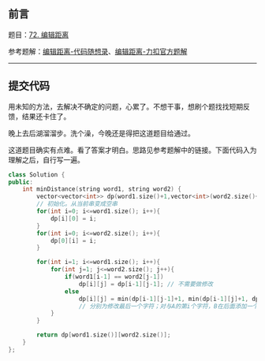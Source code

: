 ## 前言

题目：[72. 编辑距离](https://leetcode-cn.com/problems/edit-distance/)

参考题解：[编辑距离-代码随想录](https://github.com/youngyangyang04/leetcode-master/blob/master/problems/0072.%E7%BC%96%E8%BE%91%E8%B7%9D%E7%A6%BB.md)、[编辑距离-力扣官方题解](https://leetcode-cn.com/problems/edit-distance/solution/bian-ji-ju-chi-by-leetcode-solution/)

---

## 提交代码

用未知的方法，去解决不确定的问题，心累了。不想干事，想刷个题找找短期反馈，结果还卡住了。

晚上去后湖溜溜步。洗个澡，今晚还是得把这道题目给通过。

这道题目确实有点难。看了答案才明白。思路见参考题解中的链接。下面代码入为理解之后，自行写一遍。

```c++
class Solution {
public:
    int minDistance(string word1, string word2) {
        vector<vector<int>> dp(word1.size()+1,vector<int>(word2.size()+1,0));
        // 初始化。从当前串变成空串
        for(int i=0; i<=word1.size(); i++){
            dp[i][0] = i;
        }
        for(int i=0; i<=word2.size(); i++){
            dp[0][i] = i;
        }

        for(int i=1; i<=word1.size(); i++){
            for(int j=1; j<=word2.size(); j++){
                if(word1[i-1] == word2[j-1])
                    dp[i][j] = dp[i-1][j-1]; // 不需要做修改
                else
                    dp[i][j] = min(dp[i-1][j-1]+1, min(dp[i-1][j]+1, dp[i][j-1]+1)); 
                    // 分别为修改最后一个字符；对与A的第i个字符，B在后面添加一个字符；对于B的第j个字符，在A的后面添加一个字符
            }
        }

        return dp[word1.size()][word2.size()];
    }
};
```